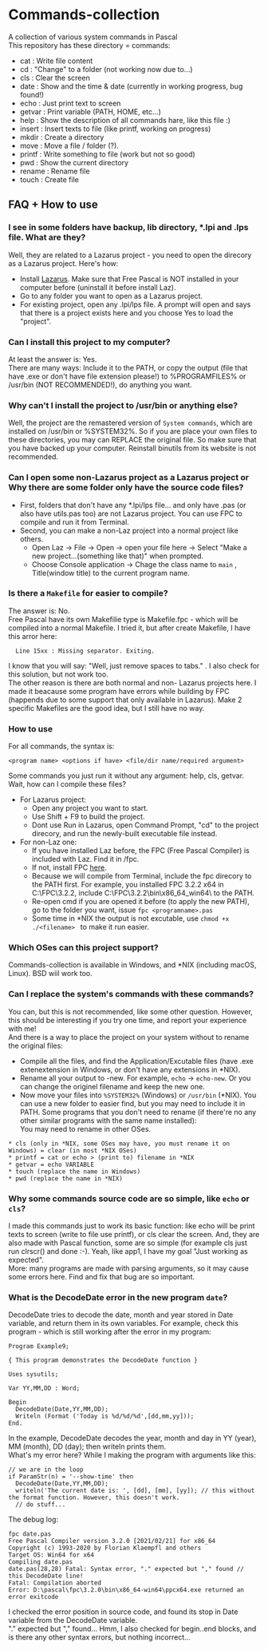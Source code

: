 # Commands-collection
A collection of various system commands in Pascal <br>
This repository has these directory = commands:
* cat                 : Write file content
* cd                  : "Change" to a folder (not working now due to...)
* cls                 : Clear the screen
* date                : Show and the time & date (currently in working progress, bug found!)
* echo                : Just print text to screen
* getvar              : Print variable (PATH, HOME, etc...)
* help                : Show the description of all commands hare, like this file :)
* insert              : Insert texts to file (like printf, working on progress)
* mkdir               : Create a directory
* move                : Move a file / folder (?).
* printf              : Write something to file (work but not so good)
* pwd                 : Show the current directory 
* rename              : Rename file
* touch               : Create file
## FAQ + How to use
### I see in some folders have backup, lib directory, *.lpi and .lps file. What are they?
Well, they are related to a Lazarus project - you need to open the direcory as a Lazarus project. Here's how:
* Install [Lazarus](https://lazarus-ide.org). Make sure that Free Pascal is NOT installed in your computer before (uninstall it before install Laz).
* Go to any folder you want to open as a Lazarus project.
* For existing project, open any .lpi/lps file. A prompt will open and says that there is a project exists here and you choose Yes to load the "project".

### Can I install this project to my computer?
At least the answer is: Yes. <br>
There are many ways: Include it to the PATH, or copy the output (file that have .exe or don't have file extension please!) to %PROGRAMFILES% or /usr/bin (NOT RECOMMENDED!), do anything you want.

### Why can't I install the project to /usr/bin or anything else?
Well, the project are the remastered version of ```System commands```, which are installed on /usr/bin or %SYSTEM32%. So if you are place your own files to these directories, you may can REPLACE the original file. So make sure that you have backed up your computer. Reinstall binutils from its website is not recommended.

### Can I open some non-Lazarus project as a Lazarus project or Why there are some folder only have the source code files?
* First, folders that don't have any *.lpi/lps file... and only have <application name>.pas (or also have utils.pas too) are not Lazarus project. You can use FPC to compile and run it from Terminal.
* Second, you can make a non-Laz project into a normal project like others. 
  * Open Laz -> File -> Open -> open your file here -> Select "Make a new project...(something like that)" when prompted.
  * Choose Console application -> Chage the class name to ```main``` , Title(window title) to the current program name.

### Is there a ```Makefile``` for easier to compile?
The answer is: No.<br>
Free Pascal have its own Makefilie type is Makefile.fpc - which will be compiled into a normal Makefile. I tried it, but after create Makefile, I have this arror here:
```
  Line 15xx : Missing separator. Exiting. 
```
I know that you will say: "Well, just remove spaces to tabs." . I also check for this solution, but not work too. <br>
The other reason is there are both normal and non- Lazarus projects here. I made it beacause some program have errors while building by FPC (happends due to some support that only available in Lazarus). Make 2 specific Makefiles are the good idea, but I still have no way.

### How to use
For all commands, the syntax is:
 ```
 <program name> <options if have> <file/dir name/required argument>
 ```
Some commands you just run it without any argument: help, cls, getvar.<br>
Wait, how can I compile these files?<br>
  * For Lazarus project:
     * Open any project you want to start.
     * Use Shift + F9 to build the project. 
     * Dont use Run in Lazarus, open Command Prompt, "cd" to the project direcory, and run the newly-built executable file instead.
  * For non-Laz one:
     * If you have installed Laz before, the FPC (Free Pascal Compiler) is included with Laz. Find it in <lazarus root folder>/fpc.
     * If not, install FPC [here](https://freepascal.org).
     * Because we will compile from Terminal, include the fpc direcory to the PATH first. For example, you installed FPC 3.2.2 x64 in C:\FPC\3.2.2\, include C:\FPC\3.2.2\bin\x86_64_win64\ to the PATH.
     * Re-open cmd if you are opened it before (to apply the new PATH), go to the folder you want, issue ``` fpc <programname>.pas ```
     * Some time in *NIX the output is not excutable, use ```chmod +x ./<filename> ``` to make it run easier.

### Which OSes can this project support?
Commands-collection is available in Windows, and *NIX (including macOS, Linux). BSD wiil work too.
  
### Can I replace the system's commands with these commands?
You can, but this is not recommended, like some other question. However, this should be interesting if you try one time, and report your experience with me!<br>
And there is a way to place the project on your system without to rename the original files:
* Compile all the files, and find the Application/Excutable files (have .exe extenextension in Windows, or don't have any extensions in *NIX).
* Rename all your output to <programname>-new. For example, ```echo``` -> ```echo-new```. Or you can change the originel filename and keep the new one.
* Now move your files into ```%SYSTEM32%``` (Windows) or ```/usr/bin``` (*NIX). You can use a new folder to easier find, but you may need to include it in PATH.
Some programs that you don't need to rename (if there're no any other similar programs with the same name installed):<br>
You may need to rename in other OSes.
```
* cls (only in *NIX, some OSes may have, you must rename it on Windows) = clear (in most *NIX OSes)
* printf = cat or echo > (print to) filename in *NIX
* getvar = echo VARIABLE 
* touch (replace the name in Windows) 
* pwd (replace the name in *NIX) 
```
  
### Why some commands source code are so simple, like ```echo``` or ```cls```?
I made this commands just to work its basic function: like echo will be print texts to screen (write to file use printf), or cls clear the screen. And, they are also made with Pascal function, some are so simple (for example cls just run clrscr() and done :-).
Yeah, like app1, I have my goal "Just working as expected".<br>
More: many programs are made with parsing arguments, so it may cause some errors here. Find and fix that bug are so important.

### What is the DecodeDate error in the new program ```date```?
DecodeDate tries to decode the date, month and year stored in Date variable, and return them in its own variables. For example, check this program - which is still working after the error in my program:
```
Program Example9;

{ This program demonstrates the DecodeDate function }

Uses sysutils;

Var YY,MM,DD : Word;

Begin
  DecodeDate(Date,YY,MM,DD);
  Writeln (Format ('Today is %d/%d/%d',[dd,mm,yy]));
End.
```
In the example, DecodeDate decodes the year, month and day in YY (year), MM (month), DD (day); then writeln prints them.<br>
What's my error here? While I making the program with arguments like this:
```
// we are in the loop 
if ParamStr(n) = '--show-time' then
  DecodeDate(Date,YY,MM,DD); 
  writeln('The current date is: ', [dd], [mm], [yy]); // this without the format function. However, this doesn't work.
  // do stuff...
```
The debug log:
```
fpc date.pas
Free Pascal Compiler version 3.2.0 [2021/02/21] for x86_64
Copyright (c) 1993-2020 by Florian Klaempfl and others
Target OS: Win64 for x64
Compiling date.pas
date.pas(28,28) Fatal: Syntax error, "." expected but "," found // this DecodeDate line!
Fatal: Compilation aborted
Error: D:\pascal\fpc\3.2.0\bin\x86_64-win64\ppcx64.exe returned an error exitcode
```
I checked the error position in source code, and found its stop in Date variable from the DecodeDate variable.<br>
"." expected but "," found... Hmm, I also checked for begin..end blocks, and is there any other syntax errors, but nothing incorrect...
